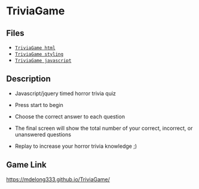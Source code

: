 # TriviaGame

## Files

* [`TriviaGame html`](index.html)
* [`TriviaGame styling`](assets/css/style.css)
* [`TriviaGame javascript`](assets/javascript/app.js)

## Description

* Javascript/jquery timed horror trivia quiz

* Press start to begin

* Choose the correct answer to each question

* The final screen will show the total number of your correct, incorrect, or unanswered questions

* Replay to increase your horror trivia knowledge ;)

## Game Link
https://mdelong333.github.io/TriviaGame/
